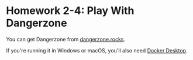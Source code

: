 # Homework 2-4: Play With Dangerzone

You can get Dangerzone from [dangerzone.rocks](https://dangerzone.rocks/).

If you're running it in Windows or macOS, you'll also need [Docker Desktop](https://www.docker.com/products/docker-desktop).